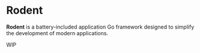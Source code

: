 # Rodent

**Rodent** is a battery-included application Go framework designed to simplify the development of modern applications.

WIP